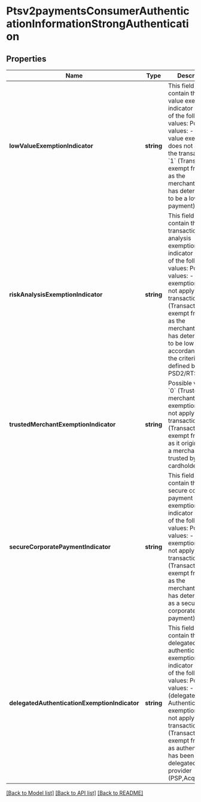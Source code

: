 # Ptsv2paymentsConsumerAuthenticationInformationStrongAuthentication

## Properties
Name | Type | Description | Notes
------------ | ------------- | ------------- | -------------
**lowValueExemptionIndicator** | **string** | This field will contain the low value exemption indicator with one of the following values: Possible values: - &#x60;0&#x60;  ( low value exemption does not apply to the transaction) - &#x60;1&#x60; (Transaction exempt from SCA as the merchant/acquirer has determined it to be a low value payment) | [optional] 
**riskAnalysisExemptionIndicator** | **string** | This field will contain the transaction risk analysis exemption indicator with one of the following values: Possible values: - &#x60;0&#x60;  (TRA exemption does not apply to the transaction) - &#x60;1&#x60; (Transaction exempt from SCA as the merchant/acquirer has determined it to be low risk in accordance with the criteria defined by PSD2/RTS) | [optional] 
**trustedMerchantExemptionIndicator** | **string** | Possible values: - &#x60;0&#x60;  (Trusted merchant exemption does not apply to the transaction) - &#x60;1&#x60; (Transaction exempt from SCA as it originated at a merchant trusted by the cardholder) | [optional] 
**secureCorporatePaymentIndicator** | **string** | This field will contain the secure corporate payment exemption indicator with one of the following values: Possible values: - &#x60;0&#x60;  (SCA exemption does not apply to the transaction) - &#x60;1&#x60; (Transaction exempt from SCA as the merchant/acquirer has determined it as a secure corporate payment) | [optional] 
**delegatedAuthenticationExemptionIndicator** | **string** | This field will contain the delegated authentication exemption indicator with one of the following values: Possible values: - &#x60;0&#x60;  (delegated Authentication exemption does not apply to the transaction) - &#x60;1&#x60; (Transaction exempt from SCA as authentication has been delegated to other provider (PSP,Acquirer)) | [optional] 

[[Back to Model list]](../README.md#documentation-for-models) [[Back to API list]](../README.md#documentation-for-api-endpoints) [[Back to README]](../README.md)


